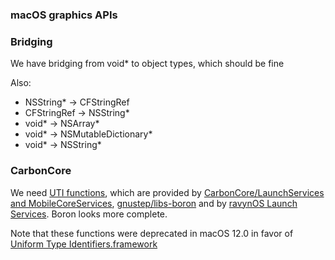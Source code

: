 
### macOS graphics APIs

### Bridging

We have bridging from void* to object types, which should be fine

Also:
* NSString* &rarr; CFStringRef
* CFStringRef &rarr; NSString*
* void* &rarr; NSArray*
* void* &rarr; NSMutableDictionary*
* void* &rarr; NSString*

### CarbonCore

We need [UTI functions](https://developer.apple.com/library/archive/documentation/FileManagement/Conceptual/understanding_utis/understand_utis_intro/understand_utis_intro.html#//apple_ref/doc/uid/TP40001319-CH201-SW1), which are provided by [CarbonCore/LaunchServices and MobileCoreServices](https://developer.apple.com/documentation/coreservices/1448939-uttypecreatepreferredidentifierf?language=objc), [gnustep/libs-boron](https://github.com/gnustep/libs-boron/blob/master/Headers/LaunchServices/UTType.h) and by [ravynOS Launch Services](https://github.com/ravynsoft/ravynos/blob/main/Frameworks/LaunchServices/UTTypes.h). Boron looks more complete.

Note that these functions were deprecated in macOS 12.0 in favor of [Uniform Type Identifiers.framework](https://developer.apple.com/documentation/uniformtypeidentifiers?language=objc)
